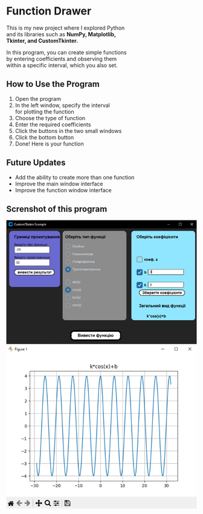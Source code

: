 # Function Drawer

This is my new project where I explored Python  
and its libraries such as **NumPy, Matplotlib,**  
**Tkinter, and CustomTkinter.**

In this program, you can create simple functions  
by entering coefficients and observing them  
within a specific interval, which you also set.

## How to Use the Program

1. Open the program
2. In the left window, specify the interval  
   for plotting the function
3. Choose the type of function
4. Enter the required coefficients
5. Click the buttons in the two small windows
6. Click the bottom button
7. Done! Here is your function

## Future Updates

- Add the ability to create more than one function
- Improve the main window interface
- Improve the function window interface

## Screnshot of this program

![Screenshot 1](./Screenshot1.jpg)
![Screenshot 2](./Screenshot2.jpg)
